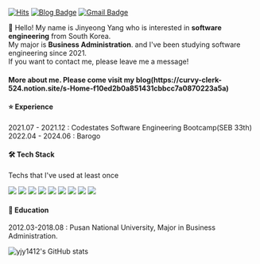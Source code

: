 [![Hits](https://hits.seeyoufarm.com/api/count/incr/badge.svg?url=https%3A%2F%2Fgithub.com%2Fyjy1412&count_bg=%2379C83D&title_bg=%23555555&icon=&icon_color=%23E7E7E7&title=hits&edge_flat=false)](https://hits.seeyoufarm.com)
[![Blog Badge](http://img.shields.io/badge/Blog-000000?style=flat-square&logo=Notion&link=https://https://curvy-clerk-524.notion.site/s-Home-f10ed2b0a851431cbbcc7a0870223a5a)](https://curvy-clerk-524.notion.site/s-Home-f10ed2b0a851431cbbcc7a0870223a5a)
[![Gmail Badge](https://img.shields.io/badge/yjy852@gmail.com-d14836?style=flat-square&logo=Gmail&logoColor=white&link=mailto:yjy852@gmail.com)](mailto:yjy852@gmail.com)

👋 Hello! My name is Jinyeong Yang who is interested in **software engineering** from South Korea. </br>
My major is **Business Administration**. and I've been studying software engineering since 2021. </br>
If you want to contact me, please leave me a message!

<h4> More about me. Please come visit my blog(https://curvy-clerk-524.notion.site/s-Home-f10ed2b0a851431cbbcc7a0870223a5a) </h4>
<h4> ⭐️ Experience </h4>
<p>
  2021.07 - 2021.12 : Codestates Software Engineering Bootcamp(SEB 33th) </br>
  2022.04 - 2024.06 : Barogo
</p>

<h4> 🛠 Tech Stack </h4>
<p> Techs that I've used at least once </p>
<p>
  <img src="https://img.shields.io/badge/HTML-E34F26?style=flat-square&logo=HTML5&logoColor=white"/>
  <img src="https://img.shields.io/badge/CSS-1572B6?style=flat-square&logo=CSS3&logoColor=white"/>
  <img src="https://img.shields.io/badge/Javascript-F7DF1E?style=flat-square&logo=JavaScript&logoColor=white"/>
  <img src="https://img.shields.io/badge/React.js-61DAFB?style=flat-square&logo=React&logoColor=white"/>
  <img src="https://img.shields.io/badge/Node.js-339933?style=flat-square&logo=Node.js&logoColor=white"/>
  <img src="https://img.shields.io/badge/Express.js-339933?style=flat-square&logo=Express&logoColor=white"/>
  <img src="https://img.shields.io/badge/Mysql-4479A1?style=flat-square&logo=MySQL&logoColor=white"/>
  <img src="https://img.shields.io/badge/Sequelize-52B0E7?style=flat-square&logo=Sequelize&logoColor=white"/>
  <img src="https://img.shields.io/badge/AWS-232F3E?style=flat-square&logo=Amazon AWS&logoColor=white"/>  
</p>

<h4> 🏫 Education </h4>
<p>2012.03-2018.08 : Pusan National University, Major in Business Administration. </p>

![yjy1412's GitHub stats](https://github-readme-stats.vercel.app/api?username=yjy1412&show_icons=true&theme=radical)
<!--
**yjy1412/yjy1412** is a ✨ _special_ ✨ repository because its `README.md` (this file) appears on your GitHub profile.

Here are some ideas to get you started:

- 🔭 I’m currently working on ...
- 🌱 I’m currently learning ...
- 👯 I’m looking to collaborate on ...
- 🤔 I’m looking for help with ...
- 💬 Ask me about ...
- 📫 How to reach me: ...
- 😄 Pronouns: ...
- ⚡ Fun fact: ...
-->
